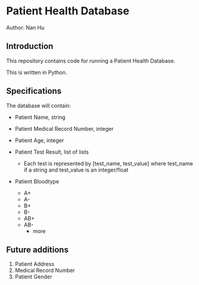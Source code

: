# Patient Health Database

Author: Nan Hu

## Introduction
This repository contains code for running a Patient Health Database.

This is written in Python.

## Specifications
The database will contain:
* Patient Name, string
* Patient Medical Record Number, integer
* Patient Age, integer
* Patient Test Result, list of lists
	- Each test is represented by [test_name, test_value]
	where test_name if a string and test_value is an integer/float


* Patient Bloodtype
	- A+
 	- A-
 	- B+
 	- B-
 	- AB+
 	- AB-
 		* more

 ## Future additions
 1. Patient Address
 2. Medical Record Number
 3. Patient Gender
